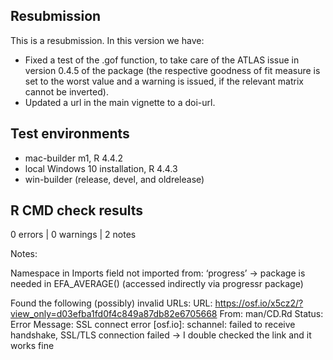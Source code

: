 ## Resubmission
This is a resubmission. In this version we have:

* Fixed a test of the .gof function, to take care of the ATLAS issue in version 0.4.5 of the package (the respective goodness of fit measure is set to the worst value and a warning is issued, if the relevant matrix cannot be inverted).
* Updated a url in the main vignette to a doi-url.

## Test environments
* mac-builder m1, R 4.4.2
* local Windows 10 installation, R 4.4.3
* win-builder (release, devel, and oldrelease)

## R CMD check results

0 errors | 0 warnings | 2 notes

Notes:

Namespace in Imports field not imported from: ‘progress’
-> package is needed in EFA_AVERAGE() (accessed indirectly via progressr package)

Found the following (possibly) invalid URLs:
  URL: https://osf.io/x5cz2/?view_only=d03efba1fd0f4c849a87db82e6705668
    From: man/CD.Rd
    Status: Error
    Message: SSL connect error [osf.io]: schannel: failed to receive handshake, SSL/TLS connection failed
-> I double checked the link and it works fine
